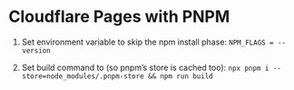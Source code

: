 # Cloudflare Pages with PNPM

1. Set environment variable to skip the npm install phase:
   `NPM_FLAGS = --version`

2. Set build command to (so pnpm’s store is cached too):
   `npx pnpm i --store=node_modules/.pnpm-store && npm run build`
